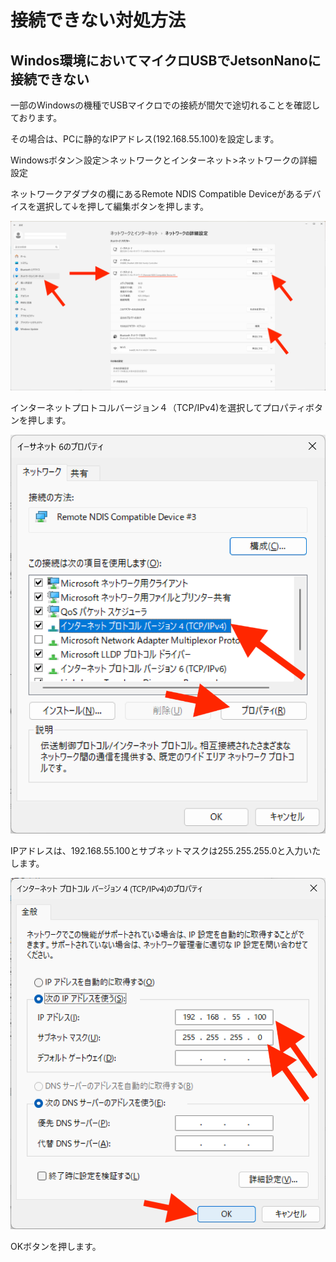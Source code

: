 # 接続できない対処方法

## Windos環境においてマイクロUSBでJetsonNanoに接続できない

一部のWindowsの機種でUSBマイクロでの接続が間欠で途切れることを確認しております。

その場合は、PCに静的なIPアドレス(192.168.55.100)を設定します。

Windowsボタン＞設定＞ネットワークとインターネット>ネットワークの詳細設定

ネットワークアダプタの欄にあるRemote NDIS Compatible Deviceがあるデバイスを選択して↓を押して編集ボタンを押します。

![](./img/networkadapterselect.png)

インターネットプロトコルバージョン４（TCP/IPv4)を選択してプロパティボタンを押します。

![](./img/ethernetproperty.png)

IPアドレスは、192.168.55.100とサブネットマスクは255.255.255.0と入力いたします。

![](./img/ipnumberinput.png)

OKボタンを押します。
